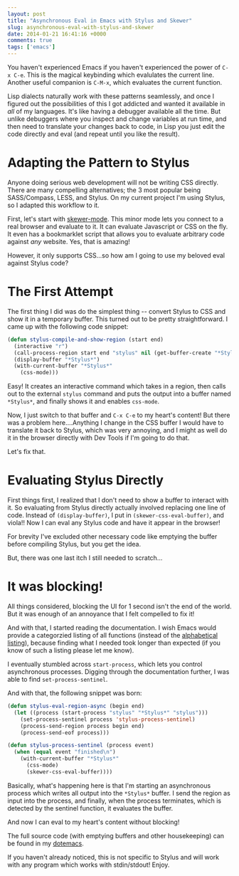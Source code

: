 ```yaml
---
layout: post
title: "Asynchronous Eval in Emacs with Stylus and Skewer"
slug: asynchronous-eval-with-stylus-and-skewer
date: 2014-01-21 16:41:16 +0000
comments: true
tags: ['emacs']
---
```


You haven't experienced Emacs if you haven't experienced the power of `C-x C-e`.  This is the magical keybinding which evalulates the current line.  Another useful companion is `C-M-x`, which evaluates the current function.

Lisp dialects naturally work with these patterns seamlessly, and once I figured out the possibilities of this I got addicted and wanted it available in *all* of my languages.  It's like having a debugger available all the time.  But unlike debuggers where you inspect and change variables at run time, and then need to translate your changes back to code, in Lisp you just edit the code directly and eval (and repeat until you like the result).

<!--more-->

# Adapting the Pattern to Stylus

Anyone doing serious web development will not be writing CSS directly.  There are many compelling alternatives; the 3 most popular being SASS/Compass, LESS, and Stylus.  On my current project I'm using Stylus, so I adapted this workflow to it.

First, let's start with [skewer-mode][1].  This minor mode lets you connect to a real browser and evaluate to it.  It can evaluate Javascript or CSS on the fly.  It even has a bookmarklet script that allows you to evaluate arbitrary code against *any* website.  Yes, that is amazing!

However, it only supports CSS...so how am I going to use my beloved eval against Stylus code?

# The First Attempt

The first thing I did was do the simplest thing -- convert Stylus to CSS and show it in a temporary buffer.  This turned out to be pretty straightforward.  I came up with the following code snippet:

``` cl
(defun stylus-compile-and-show-region (start end)
  (interactive "r")
  (call-process-region start end "stylus" nil (get-buffer-create "*Stylus*"))
  (display-buffer "*Stylus*")
  (with-current-buffer "*Stylus*"
    (css-mode)))
```

Easy!  It creates an interactive command which takes in a region, then calls out to the external `stylus` command and puts the output into a buffer named `*Stylus*`, and finally shows it and enables `css-mode`.

Now, I just switch to that buffer and `C-x C-e` to my heart's content!  But there was a problem here....Anything I change in the CSS buffer I would have to translate it back to Stylus, which was very annoying, and I might as well do it in the browser directly with Dev Tools if I'm going to do that.

Let's fix that.

# Evaluating Stylus Directly

First things first, I realized that I don't need to show a buffer to interact with it.  So evaluating from Stylus directly actually involved replacing one line of code.  Instead of `(display-buffer)`, I put in `(skewer-css-eval-buffer)`, and viola!!  Now I can eval any Stylus code and have it appear in the browser!

For brevity I've excluded other necessary code like emptying the buffer before compiling Stylus, but you get the idea.

But, there was one last itch I still needed to scratch...

# It was blocking!

All things considered, blocking the UI for 1 second isn't the end of the world.  But it was enough of an annoyance that I felt compelled to fix it!

And with that, I started reading the documentation.  I wish Emacs would provide a categorzied listing of all functions (instead of the [alphabetical listing][2]), because finding what I needed took longer than expected (if you know of such a listing please let me know).

I eventually stumbled across `start-process`, which lets you control asynchronous processes.  Digging through the documentation further, I was able to find `set-process-sentinel`.

And with that, the following snippet was born:

``` cl
(defun stylus-eval-region-async (begin end)
  (let ((process (start-process "stylus" "*Stylus*" "stylus")))
    (set-process-sentinel process 'stylus-process-sentinel)
    (process-send-region process begin end)
    (process-send-eof process)))

(defun stylus-process-sentinel (process event)
  (when (equal event "finished\n")
    (with-current-buffer "*Stylus*"
      (css-mode)
      (skewer-css-eval-buffer))))
```

Basically, what's happening here is that I'm starting an asynchronous process which writes all output into the `*Stylus*` buffer.  I send the region as input into the process, and finally, when the process terminates, which is detected by the sentinel function, it evaluates the buffer.

And now I can eval to my heart's content without blocking!

The full source code (with emptying buffers and other housekeeping) can be found in my [dotemacs][3].

If you haven't already noticed, this is not specific to Stylus and will work with any program which works with stdin/stdout!  Enjoy.


[1]: https://github.com/skeeto/skewer-mode
[2]: http://www.gnu.org/software/emacs/manual/html_node/elisp/Index.html#Index
[3]: https://github.com/bling/dotemacs/blob/master/config/init-stylus.el
